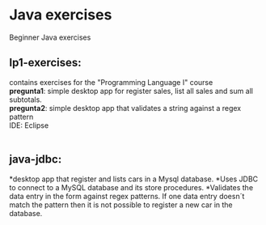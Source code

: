 # Java exercises
 Beginner Java exercises
 ## lp1-exercises: 
 contains exercises for the "Programming Language I" course<br>
 **pregunta1**: simple desktop app for register sales, list all sales and sum all subtotals.<br>
 **pregunta2**: simple desktop app that validates a string against a regex pattern<br>
 IDE: Eclipse<br><br>
 ## java-jdbc: 
 *desktop app that register and lists cars in a Mysql database. 
 *Uses JDBC to connect to a MySQL database and its store procedures.
 *Validates the data entry in the form against regex patterns. If one data entry doesn´t match the pattern then it is not possible to register a new car in the database.
